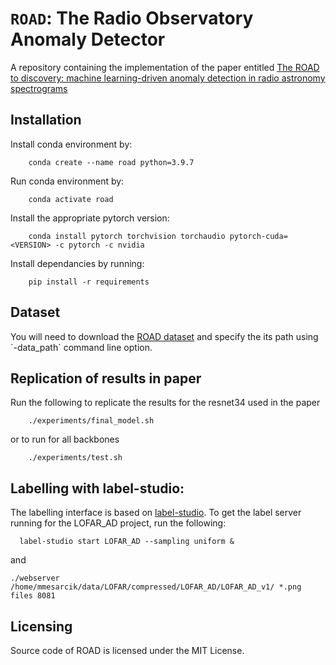 # `ROAD`: The Radio Observatory Anomaly Detector

A repository containing the implementation of the paper entitled [The ROAD to discovery: machine learning-driven anomaly detection in radio astronomy spectrograms](...)


## Installation 
Install conda environment by:
``` 
    conda create --name road python=3.9.7
``` 
Run conda environment by:
``` 
    conda activate road
```

Install the appropriate pytorch version:
``` 
    conda install pytorch torchvision torchaudio pytorch-cuda=<VERSION> -c pytorch -c nvidia
``` 

Install dependancies by running:
``` 
    pip install -r requirements
```

## Dataset  
You will need to download the [ROAD dataset]([https://zenodo.org/record/6724065](https://zenodo.org/record/8028045)) and specify the its path using `-data_path` command line option.



## Replication of results in paper 
Run the following to replicate the results for the resnet34 used in the paper
```
    ./experiments/final_model.sh
```
or to run for all backbones 
```
    ./experiments/test.sh
```


## Labelling with label-studio:
The labelling interface is based on [label-studio](https://labelstud.io/). To get the label server running for the LOFAR_AD project, run the following:
```
  label-studio start LOFAR_AD --sampling uniform &
```
and
```
./webserver /home/mmesarcik/data/LOFAR/compressed/LOFAR_AD/LOFAR_AD_v1/ *.png files 8081
````

## Licensing
Source code of ROAD is licensed under the MIT License.
